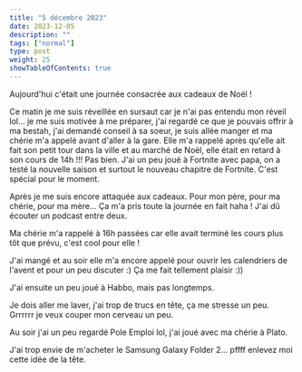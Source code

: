 ```yaml
---
title: "5 décembre 2023"
date: 2023-12-05
description: ""
tags: ["normal"]
type: post
weight: 25
showTableOfContents: true
---
```


Aujourd'hui c'était une journée consacrée aux cadeaux de Noël ! 

Ce matin je me suis réveillée en sursaut car je n'ai pas entendu mon réveil lol... je me suis motivée à me préparer, j'ai regardé ce que je pouvais offrir à ma bestah, j'ai demandé conseil à sa soeur, je suis allée manger et ma chérie m'a appelé avant d'aller à la gare. Elle m'a rappelé après qu'elle ait fait son petit tour dans la ville et au marché de Noël, elle était en retard à son cours de 14h !!! Pas bien. J'ai un peu joué à Fortnite avec papa, on a testé la nouvelle saison et surtout le nouveau chapitre de Fortnite. C'est spécial pour le moment.

Après je me suis encore attaquée aux cadeaux. Pour mon père, pour ma chérie, pour ma mère... Ça m'a pris toute la journée en fait haha ! J'ai dû écouter un podcast entre deux.

Ma chérie m'a rappelé à 16h passées car elle avait terminé les cours plus tôt que prévu, c'est cool pour elle !

J'ai mangé et au soir elle m'a encore appelé pour ouvrir les calendriers de l'avent et pour un peu discuter :) Ça me fait tellement plaisir :))

J'ai ensuite un peu joué à Habbo, mais pas longtemps.

Je dois aller me laver, j'ai trop de trucs en tête, ça me stresse un peu. Grrrrrr je veux couper mon cerveau un peu.

Au soir j'ai un peu regardé Pole Emploi lol, j'ai joué avec ma chérie à Plato.

J'ai trop envie de m'acheter le Samsung Galaxy Folder 2... pffff enlevez moi cette idée de la tête.